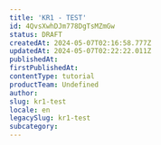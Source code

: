 ```yaml
---
title: 'KR1 - TEST'
id: 4QvsXwhDJm778DgTsMZmGw
status: DRAFT
createdAt: 2024-05-07T02:16:58.777Z
updatedAt: 2024-05-07T02:22:22.011Z
publishedAt: 
firstPublishedAt: 
contentType: tutorial
productTeam: Undefined
author: 
slug: kr1-test
locale: en
legacySlug: kr1-test
subcategory: 
---
```




